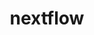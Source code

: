 ---
title: "nextflow"
layout: cache
categories: [package, develop-2025-01-05]
meta: {"versions": ["24.10.3"], "compilers": ["gcc@=7.3.1"], "oss": ["amzn2"], "platforms": ["linux"], "targets": ["aarch64", "x86_64_v3"], "stacks": ["aws-isc", "aws-isc-aarch64", "root"], "num_specs": 2, "num_specs_by_stack": {"root": 2, "aws-isc-aarch64": 1, "aws-isc": 1}}
spec_details: [{"hash": "qkebo2chnxtn65uyojvmop4hmwvomudn", "compiler": "gcc@=7.3.1", "versions": ["24.10.3"], "os": "amzn2", "platform": "linux", "target": "aarch64", "variants": ["build_system=generic"], "stacks": ["root", "aws-isc-aarch64"], "size": "-", "tarball": "https://binaries.spack.io/develop-2025-01-05/build_cache/linux-amzn2-aarch64/gcc-7.3.1/nextflow-24.10.3/linux-amzn2-aarch64-gcc-7.3.1-nextflow-24.10.3-qkebo2chnxtn65uyojvmop4hmwvomudn.spack"}, {"hash": "cejo2ml3e7k2nxin5mo7l54bl6ms4fln", "compiler": "gcc@=7.3.1", "versions": ["24.10.3"], "os": "amzn2", "platform": "linux", "target": "x86_64_v3", "variants": ["build_system=generic"], "stacks": ["aws-isc", "root"], "size": "-", "tarball": "https://binaries.spack.io/develop-2025-01-05/build_cache/linux-amzn2-x86_64_v3/gcc-7.3.1/nextflow-24.10.3/linux-amzn2-x86_64_v3-gcc-7.3.1-nextflow-24.10.3-cejo2ml3e7k2nxin5mo7l54bl6ms4fln.spack"}]
---